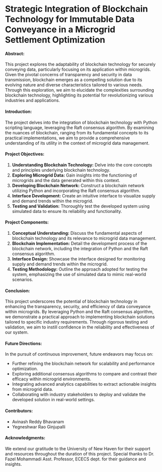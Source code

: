 # Strategic Integration of Blockchain Technology for Immutable Data Conveyance in a Microgrid Settlement Optimization

#### Abstract:
This project explores the adaptability of blockchain technology for securely conveying data, particularly focusing on its application within microgrids. Given the pivotal concerns of transparency and security in data transmission, blockchain emerges as a compelling solution due to its evolving nature and diverse characteristics tailored to various needs. Through this exploration, we aim to elucidate the complexities surrounding blockchain technology, highlighting its potential for revolutionizing various industries and applications.

#### Introduction:
The project delves into the integration of blockchain technology with Python scripting language, leveraging the Raft consensus algorithm. By examining the nuances of blockchain, ranging from its fundamental concepts to its practical implementations, we aim to provide a comprehensive understanding of its utility in the context of microgrid data management.

#### Project Objectives:
1. **Understanding Blockchain Technology:** Delve into the core concepts and principles underlying blockchain technology.
2. **Exploring Microgrid Data:** Gain insights into the functioning of microgrids and the data generated within this context.
3. **Developing Blockchain Network:** Construct a blockchain network utilizing Python and incorporating the Raft consensus algorithm.
4. **Interface Development:** Create an intuitive interface to visualize supply and demand trends within the microgrid.
5. **Testing and Validation:** Thoroughly test the developed system using simulated data to ensure its reliability and functionality.

#### Project Components:
1. **Conceptual Understanding:** Discuss the fundamental aspects of blockchain technology and its relevance to microgrid data management.
2. **Blockchain Implementation:** Detail the development process of the blockchain network, including the integration of Python and the Raft consensus algorithm.
3. **Interface Design:** Showcase the interface designed for monitoring supply and demand trends within the microgrid.
4. **Testing Methodology:** Outline the approach adopted for testing the system, emphasizing the use of simulated data to mimic real-world scenarios.

#### Conclusion:
This project underscores the potential of blockchain technology in enhancing the transparency, security, and efficiency of data conveyance within microgrids. By leveraging Python and the Raft consensus algorithm, we demonstrate a practical approach to implementing blockchain solutions tailored to specific industry requirements. Through rigorous testing and validation, we aim to instill confidence in the reliability and effectiveness of our system.

#### Future Directions:
In the pursuit of continuous improvement, future endeavors may focus on:

* Further refining the blockchain network for scalability and performance optimization.
* Exploring additional consensus algorithms to compare and contrast their efficacy within microgrid environments.
* Integrating advanced analytics capabilities to extract actionable insights from microgrid data.
* Collaborating with industry stakeholders to deploy and validate the developed solution in real-world settings.

#### Contributors:
* Avinash Reddy Bhavanam
* Yegneshwar Rao Ginjupalli

#### Acknowledgments:
We extend our gratitude to the University of New Haven for their support and resources throughout the duration of this project. 
Special thanks to Dr. Fazel Mohammadi Asst. Professor, ECECS dept. for their guidance and insights.
